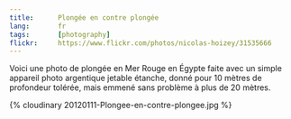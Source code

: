 ```yaml
---
title:      Plongée en contre plongée
lang:       fr
tags:       [photography]
flickr:     https://www.flickr.com/photos/nicolas-hoizey/31535666
---
```


Voici une photo de plongée en Mer Rouge en Égypte faite avec un simple appareil photo argentique jetable étanche, donné pour 10 mètres de profondeur tolérée, mais emmené sans problème à plus de 20 mètres.

{% cloudinary 20120111-Plongee-en-contre-plongee.jpg %}

